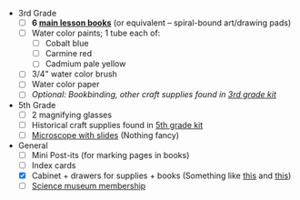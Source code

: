* 3rd Grade
  * [ ] **6 [main lesson books](http://www.oakmeadowbookstore.com/Curriculum/Third-Grade/Main-Lesson-Book-Kit-3-Spiral-Bound-p2181.html)** (or equivalent – spiral-bound art/drawing pads)
  * [ ] Water color paints; 1 tube each of:
    * [ ] Cobalt blue
    * [ ] Carmine red
    * [ ] Cadmium pale yellow
  * [ ] 3/4" water color brush
  * [ ] Water color paper
  * [ ] *Optional: Bookbinding, other craft supplies found in [3rd grade kit](http://www.oakmeadowbookstore.com/Curriculum/Third-Grade/Third-Grade-Craft-Kit-w-o-Recorders-p2179.html)*
* 5th Grade
  * [ ] 2 magnifying glasses
  * [ ] Historical craft supplies found in [5th grade kit](http://www.oakmeadowbookstore.com/Curriculum/Fifth-Grade/Fifth-Grade-Craft-Kit-p2790.html)
  * [ ] [Microscope with slides](https://www.amazon.com/s/ref=nb_sb_noss_2?url=search-alias%3Daps&field-keywords=microscope) (Nothing fancy)
* General
  * [ ] Mini Post-its (for marking pages in books)
  * [ ] Index cards
  * [x] Cabinet + drawers for supplies + books (Something like [this](https://www.amazon.com/Sterilite-01408501-2-Shelf-Cabinet-Platinum/dp/B001BMN0CQ/ref=sr_1_2?ie=UTF8&qid=1502146552&sr=8-2&keywords=cabinet&refinements=p_89%3ASTERILITE) and [this](https://www.amazon.com/Sterilite-01748501-4-Drawer-Handles-Platinum/dp/B0006O0EF6/ref=pd_sim_201_2?_encoding=UTF8&pd_rd_i=B0006O0EF6&pd_rd_r=F8TEMRNJ3M2K8BYZ7RSJ&pd_rd_w=vZqYc&pd_rd_wg=xcSYk&psc=1&refRID=F8TEMRNJ3M2K8BYZ7RSJ))
  * [ ] [Science museum membership](https://www.montshire.org/join/gift-membership)
